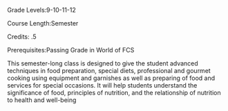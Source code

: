 Grade Levels:9-10-11-12

Course Length:Semester

Credits: .5

Prerequisites:Passing Grade in World of FCS

This semester-long class is designed to give the student advanced techniques in food preparation, special diets, professional and gourmet cooking using equipment and garnishes as well as preparing of food and services for special occasions. It will help students understand the significance of food, principles of nutrition, and the relationship of nutrition to health and well-being